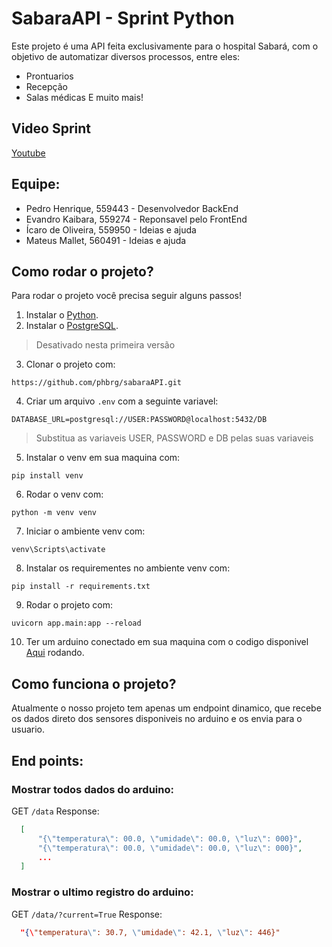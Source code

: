 # SabaraAPI - Sprint Python
Este projeto é uma API feita exclusivamente para o hospital Sabará, com o objetivo de automatizar diversos processos, entre eles:
- Prontuarios
- Recepção
- Salas médicas
E muito mais!

## Video Sprint
[Youtube](https://www.youtube.com/watch?v=_TzUiP4WutM)

## Equipe:

- Pedro Henrique, 559443 - Desenvolvedor BackEnd
- Evandro Kaibara, 559274 - Reponsavel pelo FrontEnd
- Ícaro de Oliveira, 559950 - Ideias e ajuda
- Mateus Mallet, 560491 - Ideias e ajuda

## Como rodar o projeto?
Para rodar o projeto você precisa seguir alguns passos!
1. Instalar o [Python](https://www.python.org/downloads/).
2. Instalar o [PostgreSQL](https://www.postgresql.org/download/).
>Desativado nesta primeira versão
3. Clonar o projeto com:
```
https://github.com/phbrg/sabaraAPI.git
```
4. Criar um arquivo `.env` com a seguinte variavel:
```
DATABASE_URL=postgresql://USER:PASSWORD@localhost:5432/DB
```
>Substitua as variaveis USER, PASSWORD e DB pelas suas variaveis
5. Instalar o venv em sua maquina com:
```
pip install venv
```
6. Rodar o venv com:
```
python -m venv venv
```
7. Iniciar o ambiente venv com:
```
venv\Scripts\activate
```
8. Instalar os requirementes no ambiente venv com:
```
pip install -r requirements.txt
```
9. Rodar o projeto com:
```
uvicorn app.main:app --reload
```
10. Ter um arduino conectado em sua maquina com o codigo disponivel [Aqui](https://github.com/phbrg/sabaraAPI/tree/edge) rodando.

## Como funciona o projeto?
Atualmente o nosso projeto tem apenas um endpoint dinamico, que recebe os dados direto dos sensores disponiveis no arduino e os envia para o usuario.

## End points:

### Mostrar todos dados do arduino:
GET `/data`
Response:
```json
  [
      "{\"temperatura\": 00.0, \"umidade\": 00.0, \"luz\": 000}",
      "{\"temperatura\": 00.0, \"umidade\": 00.0, \"luz\": 000}",
      ...
  ]
```

### Mostrar o ultimo registro do arduino:
GET `/data/?current=True`
Response:
```json
  "{\"temperatura\": 30.7, \"umidade\": 42.1, \"luz\": 446}"
```
